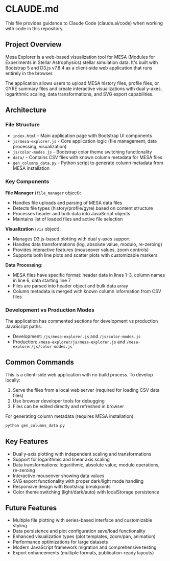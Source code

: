 # CLAUDE.md

This file provides guidance to Claude Code (claude.ai/code) when working with code in this repository.

## Project Overview

Mesa Explorer is a web-based visualization tool for MESA (Modules for Experiments in Stellar Astrophysics) stellar simulation data. It's built with Bootstrap 5 and D3.js v7.8.4 as a client-side web application that runs entirely in the browser.

The application allows users to upload MESA history files, profile files, or GYRE summary files and create interactive visualizations with dual y-axes, logarithmic scaling, data transformations, and SVG export capabilities.

## Architecture

### File Structure
- `index.html` - Main application page with Bootstrap UI components
- `js/mesa-explorer.js` - Core application logic (file management, data processing, visualization)
- `js/color-modes.js` - Bootstrap color theme switching functionality
- `data/` - Contains CSV files with known column metadata for MESA files
- `gen_columns_data.py` - Python script to generate column metadata from MESA installation

### Key Components

**File Manager** (`file_manager` object):
- Handles file uploads and parsing of MESA data files
- Detects file types (history/profile/gyre) based on content structure
- Processes header and bulk data into JavaScript objects
- Maintains list of loaded files and active file selection

**Visualization** (`vis` object):
- Manages D3.js-based plotting with dual y-axes support
- Handles data transformations (log, absolute value, modulo, re-zeroing)
- Provides interactive features (mouseover values, zoom controls)
- Supports both line plots and scatter plots with customizable markers

**Data Processing**:
- MESA files have specific format: header data in lines 1-3, column names in line 6, data starting line 7
- Files are parsed into header object and bulk data array
- Column metadata is merged with known column information from CSV files

### Development vs Production Modes
The application has commented sections for development vs production JavaScript paths:
- Development: `/js/mesa-explorer.js` and `/js/color-modes.js`
- Production: `/mesa-explorer/js/mesa-explorer.js` and `/mesa-explorer/js/color-modes.js`

## Common Commands

This is a client-side web application with no build process. To develop locally:

1. Serve the files from a local web server (required for loading CSV data files)
2. Use browser developer tools for debugging
3. Files can be edited directly and refreshed in browser

For generating column metadata (requires MESA installation):

```bash
python gen_columns_data.py
```

## Key Features

- Dual y-axis plotting with independent scaling and transformations
- Support for logarithmic and linear axis scaling
- Data transformations: logarithmic, absolute value, modulo operations, re-zeroing
- Interactive mouseover showing data values
- SVG export functionality with proper dark/light mode handling
- Responsive design with Bootstrap breakpoints
- Color theme switching (light/dark/auto) with localStorage persistence

## Future Features

- Multiple file plotting with series-based interface and customizable styling
- Data persistence and plot configuration save/load functionality  
- Enhanced visualization types (plot templates, zoom/pan, animation)
- Performance optimizations for large datasets
- Modern JavaScript framework migration and comprehensive testing
- Export enhancements (multiple formats, publication-ready layouts)